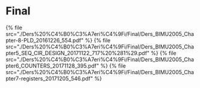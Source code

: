 # Final

<!--Index-->

{% file src="./Ders%20%C4%B0%C3%A7eri%C4%9Fi/Final/Ders_BIMU2005_Chapter-8-PLD_20161226_554.pdf" %}
{% file src="./Ders%20%C4%B0%C3%A7eri%C4%9Fi/Final/Ders_BIMU2005_Chapter5_SEQ_CIR_DESIGN_20171122_717%20%281%29.pdf" %}
{% file src="./Ders%20%C4%B0%C3%A7eri%C4%9Fi/Final/Ders_BIMU2005_Chapter6_COUNTERS_20171128_395.pdf" %}
{% file src="./Ders%20%C4%B0%C3%A7eri%C4%9Fi/Final/Ders_BIMU2005_Chapter7-registers_20171205_546.pdf" %}

<!--Index-->
